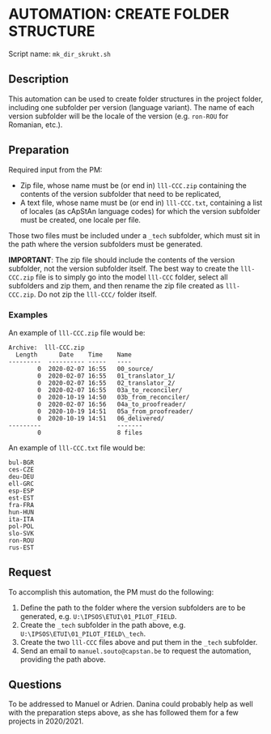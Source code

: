 # AUTOMATION: CREATE FOLDER STRUCTURE

Script name: `mk_dir_skrukt.sh`

## Description

This automation can be used to create folder structures in the project folder, including one subfolder per version (language variant). The name of each version subfolder will be the locale of the version (e.g. `ron-ROU` for Romanian, etc.).

## Preparation

Required input from the PM:
* Zip file, whose name must be (or end in) `lll-CCC.zip` containing the contents of the version subfolder that need to be replicated,
* A text file, whose name must be (or end in) `lll-CCC.txt`, containing a list of locales (as cApStAn language codes) for which the version subfolder must be created, one locale per file.

Those two files must be included under a `_tech` subfolder, which must sit in the path where the version subfolders must be generated.

**IMPORTANT**: The zip file should include the contents of the version subfolder, not the version subfolder itself. The best way to create the `lll-CCC.zip` file is to simply go into the model `lll-CCC` folder, select all subfolders and zip them, and then rename the zip file created as `lll-CCC.zip`. Do not zip the `lll-CCC/` folder itself.

<!-- In other words, when unzipping the `lll-CCC.zip` package, that should create a `lll-CCC` folder containing all the language task sub-subfolders, rather than a `lll-CCC` folder containing a `lll-CCC` folder containing all the subfolders. -->

### Examples

An example of `lll-CCC.zip` file would be:


	Archive:  lll-CCC.zip
	  Length      Date    Time    Name
	---------  ---------- -----   ----
	        0  2020-02-07 16:55   00_source/
	        0  2020-02-07 16:55   01_translator_1/
	        0  2020-02-07 16:55   02_translator_2/
	        0  2020-02-07 16:55   03a_to_reconciler/
	        0  2020-10-19 14:50   03b_from_reconciler/
	        0  2020-02-07 16:56   04a_to_proofreader/
	        0  2020-10-19 14:51   05a_from_proofreader/
	        0  2020-10-19 14:51   06_delivered/
	---------                     -------
	        0                     8 files

An example of `lll-CCC.txt` file would be:

	bul-BGR
	ces-CZE
	deu-DEU
	ell-GRC
	esp-ESP
	est-EST
	fra-FRA
	hun-HUN
	ita-ITA
	pol-POL
	slo-SVK
	ron-ROU
	rus-EST

## Request

To accomplish this automation, the PM must do the following:

1. Define the path to the folder where the version subfolders are to be generated, e.g. `U:\IPSOS\ETUI\01_PILOT_FIELD`.
2. Create the `_tech` subfolder in the path above, e.g. `U:\IPSOS\ETUI\01_PILOT_FIELD\_tech`.
3. Create the two `lll-CCC` files above and put them in the `_tech` subfolder.
4. Send an email to `manuel.souto@capstan.be` to request the automation, providing the path above.

## Questions

To be addressed to Manuel or Adrien. Danina could probably help as well with the preparation steps above, as she has followed them for a few projects in 2020/2021.
